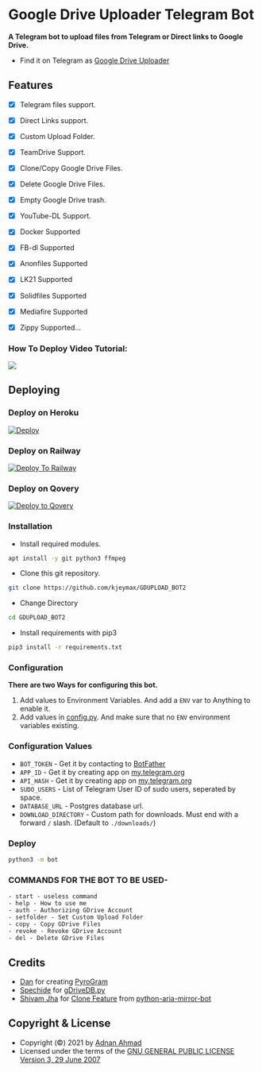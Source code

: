 # Google Drive Uploader Telegram Bot
**A Telegram bot to upload files from Telegram or Direct links to Google Drive.**
- Find it on Telegram as [Google Drive Uploader](https://t.me/gdriveruploadtd_bot)

## Features
- [X] Telegram files support.
- [X] Direct Links support.
- [X] Custom Upload Folder.
- [X] TeamDrive Support.
- [X] Clone/Copy Google Drive Files.
- [X] Delete Google Drive Files.
- [X] Empty Google Drive trash.
- [X] YouTube-DL Support.
- [X] Docker Supported
- [X] FB-dl Supported
- [X] Anonfiles Supported
- [X] LK21 Supported
- [X] Solidfiles Supported
- [X] Mediafire Supported
- [X] Zippy Supported...


### How To Deploy Video Tutorial:

[![](https://telegra.ph/file/291e37efec46c3a408319.png)](https://youtu.be/sTQkY0UE20c)


## Deploying

### Deploy on Heroku
[![Deploy](https://www.herokucdn.com/deploy/button.svg)](https://github.com/missionapp5000/GDUPLOAD_BOT2?organization=missionapp5000&organization=missionapp5000)

### Deploy on Railway

[![Deploy To Railway](https://railway.app/button.svg)](https://railway.app)

### Deploy on Qovery

[![Deploy to Qovery](https://img.shields.io/badge/Deploy-Qovery-6EC0D9.svg)](https://qovery.com)




### Installation
- Install required modules.
```sh
apt install -y git python3 ffmpeg
```
- Clone this git repository.
```sh 
git clone https://github.com/kjeymax/GDUPLOAD_BOT2
```
- Change Directory
```sh 
cd GDUPLOAD_BOT2
```
- Install requirements with pip3
```sh 
pip3 install -r requirements.txt
```

### Configuration
**There are two Ways for configuring this bot.**
1. Add values to Environment Variables. And add a `ENV` var to Anything to enable it.
2. Add values in [config.py](./bot/config.py). And make sure that no `ENV` environment variables existing.

### Configuration Values
- `BOT_TOKEN` - Get it by contacting to [BotFather](https://t.me/botfather)
- `APP_ID` - Get it by creating app on [my.telegram.org](https://my.telegram.org/apps)
- `API_HASH` - Get it by creating app on [my.telegram.org](https://my.telegram.org/apps)
- `SUDO_USERS` - List of Telegram User ID of sudo users, seperated by space.
- `DATABASE_URL` - Postgres database url.
- `DOWNLOAD_DIRECTORY` - Custom path for downloads. Must end with a forward `/` slash. (Default to `./downloads/`)

### Deploy 
```sh 
python3 -m bot
```

### COMMANDS FOR THE BOT TO BE USED-
```
- start - useless command
- help - How to use me
- auth - Authorizing GDrive Account
- setfolder - Set Custom Upload Folder
- copy - Copy GDrive Files
- revoke - Revoke GDrive Account
- del - Delete GDrive Files
```
## Credits
- [Dan](https://github.com/delivrance) for creating [PyroGram](https://pyrogram.org)
- [Spechide](https://github.com/Spechide) for [gDriveDB.py](./bot/helpers/sql_helper/gDriveDB.py)
- [Shivam Jha](https://github.com/lzzy12) for [Clone Feature](./bot/helpers/gdrive_utils/gDrive.py) from [python-aria-mirror-bot](https://github.com/lzzy12/python-aria-mirror-bot)

## Copyright & License
- Copyright (©) 2021 by [Adnan Ahmad](https://github.com/viperadnan-git)
- Licensed under the terms of the [GNU GENERAL PUBLIC LICENSE Version 3, 29 June 2007](./LICENSE)
